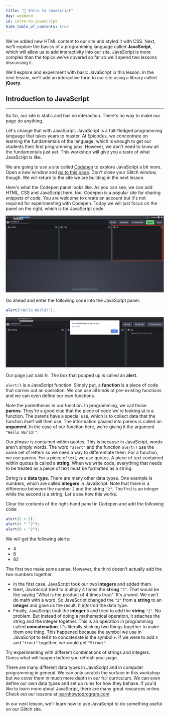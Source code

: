 ```yaml
---
title: "📓 Intro to JavaScript"
day: weekend
id: intro-to-javascript
hide_table_of_contents: true
---
```


We've added new HTML content to our site and styled it with CSS. Next, we'll explore the basics of a programming language called **JavaScript**, which will allow us to add interactivity into our site. JavaScript is more complex than the topics we've covered so far so we'll spend two lessons discussing it.

We'll explore and experiment with basic JavaScript in this lesson. In the next lesson, we'll add an interactive form to our site using a  library called **jQuery**.

## Introduction to JavaScript
---

So far, our site is static and has no interaction. There's no way to make our page *do* anything.

Let's change that with JavaScript. JavaScript is a full-fledged programming language that takes years to master. At Epicodus, we concentrate on learning the fundamentals of the language, which is enough to get our students their first programming jobs. However, we don't need to know all the fundamentals just yet. This workshop will give you a taste of what JavaScript is like.

We are going to use a site called [Codepen](https://codepen.io/pen/) to explore JavaScript a bit more. Open a new window and [go to this page](https://codepen.io/pen/). Don't close your Glitch window, though. We will return to the site we are building in the next lesson.

Here's what the Codepen panel looks like. As you can see, we can add HTML, CSS and JavaScript here, too. Codepen is a popular site for sharing snippets of code. You are welcome to create an account but it's not required for experimenting with Codepen. Today we will just focus on the panel on the right, which is for JavaScript code.

![An image of panels in Codepen. JS is on the right.](/images/ucode-glitch-photos/codepen-1.png)

Go ahead and enter the following code into the JavaScript panel:

```js
alert("Hello World!");
```

![An image showing an alert in Codepen. The alert code is showing on the right.](/images/ucode-glitch-photos/codepen-2.png)

Our page just said hi. The box that popped up is called an **alert**.

`alert()` is a JavaScript function. Simply put, a **function** is a piece of code that carries out an operation. We can use all kinds of pre-existing functions and we can even define our own functions.

Note the parentheses in our function. In programming, we call those **parens**. They're a good clue that the piece of code we're looking at is a function. The parens have a special use, which is to collect data that the function itself will then use. The information passed into parens is called an **argument**. In the case of our function here, we're giving it the argument `"Hello World!"`.

Our phrase is contained within quotes. This is because in JavaScript, words aren't simply words. The word `"alert"` and the function `alert()` use the same set of letters so we need a way to differentiate them. For a function, we use parens. For a piece of text, we use quotes. A piece of text contained within quotes is called a **string**. When we write code, everything that needs to be treated as a piece of text must be formatted as a string.

String is a **data type**. There are many other data types. One example is numbers, which are called **integers** in JavaScript. Note that there is a difference between the number `2` and the string `"2"`. The first is an integer while the second is a string. Let's see how this works.

Clear the contents of the right-hand panel in Codepen and add the following code:

```js
alert(2 + 2);
alert(4 * "2");
alert(8 + "2");
```

We will get the following alerts:

* 4
* 8
* 82

The first two make some sense. However, the third doesn't actually add the two numbers together.

* In the first case, JavaScript took our two **integers** and added them.
* Next, JavaScript tried to multiply 4 times the **string** `"2"`. That would be like saying "What is the product of 4 times trout". It's a word. We can't do math with a word. So JavaScript changed the `"2"` from a **string** to an **integer** and gave us the result. It *inferred* the data type.
* Finally, JavaScript took the **integer** `8` and tried to add the **string** `"2"`. No problem. But instead of doing a mathematical operation, it attaches the string and the integer together. This is an operation in programming called **concatenation**. It's literally sticking two things together to make them one thing. This happened because the symbol we use in JavaScript to tell it to concatenate is the symbol `+`. If we were to add `5` and `"trout"` together, we would get `"5trout"`.

Try experimenting with different combinations of strings and integers. Guess what will happen before you refresh your page.

There are many different data types in JavaScript and in computer programming in general. We can only scratch the surface in this workshop but we cover them in much more depth in our full curriculum. We can even define our own data types and set up rules for how they behave. If you'd like to learn more about JavaScript, there are many great resources online. Check out our lessons at [learnhowtoprogram.com](https://full-time.learnhowtoprogram.com/introduction-to-programming).

In our next lesson, we'll learn how to use JavaScript to do something useful on our Glitch site.
